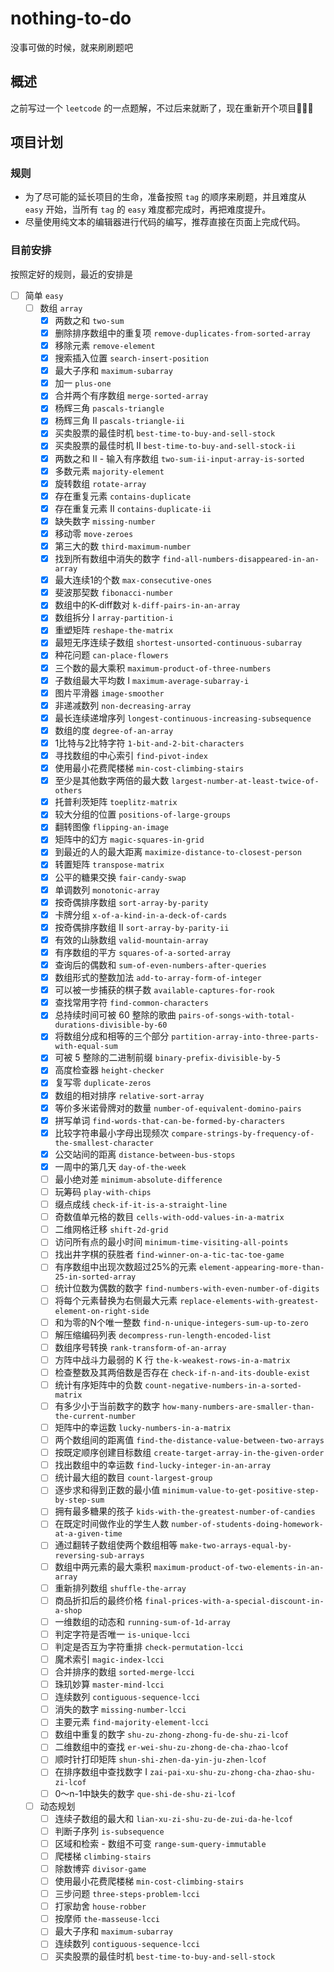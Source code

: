 # nothing-to-do
没事可做的时候，就来刷刷题吧

## 概述

之前写过一个 `leetcode` 的一点题解，不过后来就断了，现在重新开个项目:tada::tada::tada:

## 项目计划

### 规则

- 为了尽可能的延长项目的生命，准备按照 `tag` 的顺序来刷题，并且难度从 `easy` 开始，当所有 `tag` 的 `easy` 难度都完成时，再把难度提升。
- 尽量使用纯文本的编辑器进行代码的编写，推荐直接在页面上完成代码。

### 目前安排

按照定好的规则，最近的安排是

- [ ] 简单 `easy`
    - [ ] 数组 `array`
        - [x] 两数之和 `two-sum`
        - [x] 删除排序数组中的重复项 `remove-duplicates-from-sorted-array`
        - [x] 移除元素 `remove-element`
        - [x] 搜索插入位置 `search-insert-position`
        - [x] 最大子序和 `maximum-subarray`
        - [x] 加一 `plus-one`
        - [x] 合并两个有序数组 `merge-sorted-array`
        - [x] 杨辉三角 `pascals-triangle`
        - [x] 杨辉三角 II `pascals-triangle-ii`
        - [x] 买卖股票的最佳时机 `best-time-to-buy-and-sell-stock`
        - [x] 买卖股票的最佳时机 II `best-time-to-buy-and-sell-stock-ii`
        - [x] 两数之和 II - 输入有序数组 `two-sum-ii-input-array-is-sorted`
        - [x] 多数元素 `majority-element`
        - [x] 旋转数组 `rotate-array`
        - [x] 存在重复元素 `contains-duplicate`
        - [x] 存在重复元素 II `contains-duplicate-ii`
        - [x] 缺失数字 `missing-number`
        - [x] 移动零 `move-zeroes`
        - [x] 第三大的数 `third-maximum-number`
        - [x] 找到所有数组中消失的数字 `find-all-numbers-disappeared-in-an-array`
        - [x] 最大连续1的个数 `max-consecutive-ones`
        - [x] 斐波那契数 `fibonacci-number`
        - [x] 数组中的K-diff数对 `k-diff-pairs-in-an-array`
        - [x] 数组拆分 I `array-partition-i`
        - [x] 重塑矩阵 `reshape-the-matrix`
        - [x] 最短无序连续子数组 `shortest-unsorted-continuous-subarray`
        - [x] 种花问题 `can-place-flowers`
        - [x] 三个数的最大乘积 `maximum-product-of-three-numbers`
        - [x] 子数组最大平均数 I `maximum-average-subarray-i`
        - [x] 图片平滑器 `image-smoother`
        - [x] 非递减数列 `non-decreasing-array`
        - [x] 最长连续递增序列 `longest-continuous-increasing-subsequence`
        - [x] 数组的度 `degree-of-an-array`
        - [x] 1比特与2比特字符 `1-bit-and-2-bit-characters`
        - [x] 寻找数组的中心索引 `find-pivot-index`
        - [x] 使用最小花费爬楼梯 `min-cost-climbing-stairs`
        - [x] 至少是其他数字两倍的最大数 `largest-number-at-least-twice-of-others`
        - [x] 托普利茨矩阵 `toeplitz-matrix`
        - [x] 较大分组的位置 `positions-of-large-groups`
        - [x] 翻转图像 `flipping-an-image`
        - [x] 矩阵中的幻方 `magic-squares-in-grid`
        - [x] 到最近的人的最大距离 `maximize-distance-to-closest-person`
        - [x] 转置矩阵 `transpose-matrix`
        - [x] 公平的糖果交换 `fair-candy-swap`
        - [x] 单调数列 `monotonic-array`
        - [x] 按奇偶排序数组 `sort-array-by-parity`
        - [x] 卡牌分组 `x-of-a-kind-in-a-deck-of-cards`
        - [x] 按奇偶排序数组 II `sort-array-by-parity-ii`
        - [x] 有效的山脉数组 `valid-mountain-array`
        - [x] 有序数组的平方 `squares-of-a-sorted-array`
        - [x] 查询后的偶数和 `sum-of-even-numbers-after-queries`
        - [x] 数组形式的整数加法 `add-to-array-form-of-integer`
        - [x] 可以被一步捕获的棋子数 `available-captures-for-rook`
        - [x] 查找常用字符 `find-common-characters`
        - [x] 总持续时间可被 60 整除的歌曲 `pairs-of-songs-with-total-durations-divisible-by-60`
        - [x] 将数组分成和相等的三个部分 `partition-array-into-three-parts-with-equal-sum`
        - [x] 可被 5 整除的二进制前缀 `binary-prefix-divisible-by-5`
        - [x] 高度检查器 `height-checker`
        - [x] 复写零 `duplicate-zeros`
        - [x] 数组的相对排序 `relative-sort-array`
        - [x] 等价多米诺骨牌对的数量 `number-of-equivalent-domino-pairs`
        - [x] 拼写单词 `find-words-that-can-be-formed-by-characters`
        - [x] 比较字符串最小字母出现频次 `compare-strings-by-frequency-of-the-smallest-character`
        - [x] 公交站间的距离 `distance-between-bus-stops`
        - [x] 一周中的第几天 `day-of-the-week`
        - [ ] 最小绝对差 `minimum-absolute-difference`
        - [ ] 玩筹码 `play-with-chips`
        - [ ] 缀点成线 `check-if-it-is-a-straight-line`
        - [ ] 奇数值单元格的数目 `cells-with-odd-values-in-a-matrix`
        - [ ] 二维网格迁移 `shift-2d-grid`
        - [ ] 访问所有点的最小时间 `minimum-time-visiting-all-points`
        - [ ] 找出井字棋的获胜者 `find-winner-on-a-tic-tac-toe-game`
        - [ ] 有序数组中出现次数超过25%的元素 `element-appearing-more-than-25-in-sorted-array`
        - [ ] 统计位数为偶数的数字 `find-numbers-with-even-number-of-digits`
        - [ ] 将每个元素替换为右侧最大元素 `replace-elements-with-greatest-element-on-right-side`
        - [ ] 和为零的N个唯一整数 `find-n-unique-integers-sum-up-to-zero`
        - [ ] 解压缩编码列表 `decompress-run-length-encoded-list`
        - [ ] 数组序号转换 `rank-transform-of-an-array`
        - [ ] 方阵中战斗力最弱的 K 行 `the-k-weakest-rows-in-a-matrix`
        - [ ] 检查整数及其两倍数是否存在 `check-if-n-and-its-double-exist`
        - [ ] 统计有序矩阵中的负数 `count-negative-numbers-in-a-sorted-matrix`
        - [ ] 有多少小于当前数字的数字 `how-many-numbers-are-smaller-than-the-current-number`
        - [ ] 矩阵中的幸运数 `lucky-numbers-in-a-matrix`
        - [ ] 两个数组间的距离值 `find-the-distance-value-between-two-arrays`
        - [ ] 按既定顺序创建目标数组 `create-target-array-in-the-given-order`
        - [ ] 找出数组中的幸运数 `find-lucky-integer-in-an-array`
        - [ ] 统计最大组的数目 `count-largest-group`
        - [ ] 逐步求和得到正数的最小值 `minimum-value-to-get-positive-step-by-step-sum`
        - [ ] 拥有最多糖果的孩子 `kids-with-the-greatest-number-of-candies`
        - [ ] 在既定时间做作业的学生人数 `number-of-students-doing-homework-at-a-given-time`
        - [ ] 通过翻转子数组使两个数组相等 `make-two-arrays-equal-by-reversing-sub-arrays`
        - [ ] 数组中两元素的最大乘积 `maximum-product-of-two-elements-in-an-array`
        - [ ] 重新排列数组 `shuffle-the-array`
        - [ ] 商品折扣后的最终价格 `final-prices-with-a-special-discount-in-a-shop`
        - [ ] 一维数组的动态和 `running-sum-of-1d-array`
        - [ ] 判定字符是否唯一 `is-unique-lcci`
        - [ ] 判定是否互为字符重排 `check-permutation-lcci`
        - [ ] 魔术索引 `magic-index-lcci`
        - [ ] 合并排序的数组 `sorted-merge-lcci`
        - [ ] 珠玑妙算 `master-mind-lcci`
        - [ ] 连续数列 `contiguous-sequence-lcci`
        - [ ] 消失的数字 `missing-number-lcci`
        - [ ] 主要元素 `find-majority-element-lcci`
        - [ ] 数组中重复的数字 `shu-zu-zhong-zhong-fu-de-shu-zi-lcof`
        - [ ] 二维数组中的查找 `er-wei-shu-zu-zhong-de-cha-zhao-lcof`
        - [ ] 顺时针打印矩阵 `shun-shi-zhen-da-yin-ju-zhen-lcof`
        - [ ] 在排序数组中查找数字 I `zai-pai-xu-shu-zu-zhong-cha-zhao-shu-zi-lcof`
        - [ ] 0～n-1中缺失的数字 `que-shi-de-shu-zi-lcof`
    - [ ] 动态规划
        - [ ] 连续子数组的最大和 `lian-xu-zi-shu-zu-de-zui-da-he-lcof`
        - [ ] 判断子序列 `is-subsequence`
        - [ ] 区域和检索 - 数组不可变 `range-sum-query-immutable`
        - [ ] 爬楼梯 `climbing-stairs`
        - [ ] 除数博弈 `divisor-game`
        - [ ] 使用最小花费爬楼梯 `min-cost-climbing-stairs`
        - [ ] 三步问题 `three-steps-problem-lcci`
        - [ ] 打家劫舍 `house-robber`
        - [ ] 按摩师 `the-masseuse-lcci`
        - [ ] 最大子序和 `maximum-subarray`
        - [ ] 连续数列 `contiguous-sequence-lcci`
        - [ ] 买卖股票的最佳时机 `best-time-to-buy-and-sell-stock`
